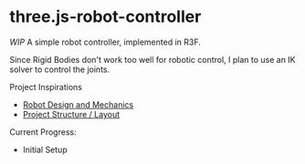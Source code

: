 # three.js-robot-controller
*WIP* A simple robot controller, implemented in R3F.

Since Rigid Bodies don't work too well for robotic control, I plan to use an IK solver to control the joints.

Project Inspirations
- [Robot Design and Mechanics](https://www.youtube.com/watch?v=KPoeNZZ6H4s&t=612s)
- [Project Structure / Layout](https://www.youtube.com/watch?v=OBZtVz6IM18)

Current Progress:
- Initial Setup